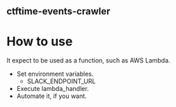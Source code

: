 ctftime-events-crawler
---

# How to use

It expect to be used as a function, such as AWS Lambda.

- Set environment variables.
    - SLACK_ENDPOINT_URL
- Execute lambda_handler.
- Automate it, if you want.


